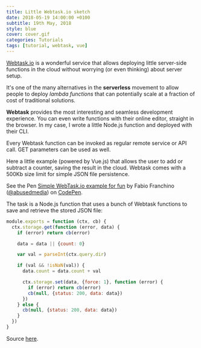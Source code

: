 ```yaml
---
title: Little Webtask.io sketch
date: 2018-05-19 14:00:00 +0100
subtitle: 19th May, 2018
style: blue
cover: cover.gif
categories: Tutorials
tags: [tutorial, webtask, vue]
---
```


[Webtask.io](https://webtask.io/) is a wonderful service that allows deploying little server-side functions in the cloud without worrying (or even thinking) about server setup.

It's one of the many alternatives in the **serverless** movement to allow people to deploy *lambda functions* that can potentially scale at a fraction of cost of traditional solutions.

**Webtask** provides the most interesting and seamless development experience. You can even write functions with their online editor, straight in the browser. In my case, I wrote a little Node.js function and deployed with their CLI.

Every Webtask function can be invoked as regular remote service or API call. GET parameters can be used as well.

Here a little example (powered by Vue.js) that allows the user to add or subtract a counter, saving the result in the cloud. Webtask comes with a 500Kb size limit for simple JSON file persistence.

<p data-height="265" data-theme-id="light" data-slug-hash="pVqxRd" data-default-tab="result" data-user="abusedmedia" data-embed-version="2" data-pen-title="Simple WebTask.io example for fun" class="codepen">See the Pen <a href="https://codepen.io/abusedmedia/pen/pVqxRd/">Simple WebTask.io example for fun</a> by Fabio Franchino (<a href="https://codepen.io/abusedmedia">@abusedmedia</a>) on <a href="https://codepen.io">CodePen</a>.</p>

The task is a Node.js function that uses a bunch of Webtask functions to save and retrieve the stored JSON file:

```javascript
module.exports = function (ctx, cb) {
  ctx.storage.get(function (error, data) {
    if (error) return cb(error)

    data = data || {count: 0}

    var val = parseInt(ctx.query.dir)

    if (val && !isNaN(val)) {
      data.count = data.count + val

      ctx.storage.set(data, {force: 1}, function (error) {
        if (error) return cb(error)
        cb(null, {status: 200, data: data})
      })
    } else {
      cb(null, {status: 200, data: data})
    }
  })
}

```

Source [here](https://github.com/fabiofranchino/webtask-little-example).